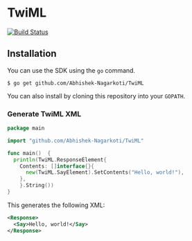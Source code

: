 # TwiML
[![Build Status](https://travis-ci.org/Abhishek-Nagarkoti/TwiML.svg?branch=master)](https://travis-ci.org/Abhishek-Nagarkoti/TwiML)

## Installation

You can use the SDK using the `go` command.

    $ go get github.com/Abhishek-Nagarkoti/TwiML

You can also install by cloning this repository into your `GOPATH`.

### Generate TwiML XML

```go
package main

import "github.com/Abhishek-Nagarkoti/TwiML"

func main()  {
  println(TwiML.ResponseElement{
    Contents: []interface{}{
      new(TwiML.SayElement).SetContents("Hello, world!"),
    },
    }.String())
}
```

This generates the following XML:

```xml
<Response>
  <Say>Hello, world!</Say>
</Response>
```

